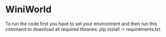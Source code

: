 # WiniWorld
To run the code first you have to set your environment and then run this command to download all required libraries:
pip install -r requirements.txt
